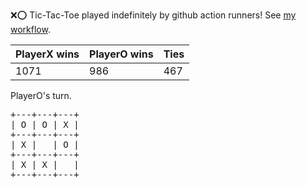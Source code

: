 :x::o: Tic-Tac-Toe played indefinitely by github action runners! See [my workflow](.github/workflows/play.yaml).

|PlayerX wins|PlayerO wins|Ties|
|-|-|-|
|1071|986|467|

PlayerO's turn.

<pre>
+---+---+---+
| O | O | X |
+---+---+---+
| X |   | O |
+---+---+---+
| X | X |   |
+---+---+---+
</pre>